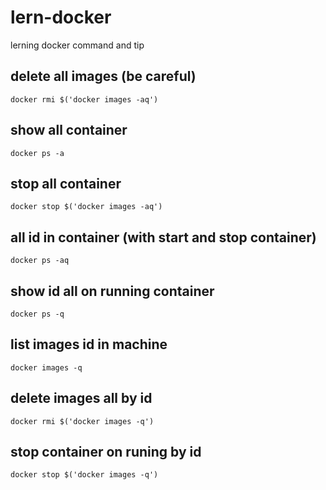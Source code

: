 # lern-docker

lerning docker command and tip

## delete all images (be careful)

```
docker rmi $('docker images -aq')
```

## show all container

```
docker ps -a
```
## stop all container

```
docker stop $('docker images -aq')
```

## all id in container (with start and stop container)

```
docker ps -aq
```
## show id all on running container

```
docker ps -q
```

## list images id in machine 
```
docker images -q

```
## delete images all by id 

```
docker rmi $('docker images -q')
```

## stop container on runing by id

```
docker stop $('docker images -q')
```

